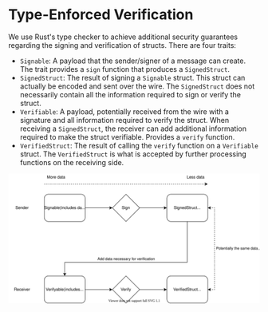 # Type-Enforced Verification

We use Rust's type checker to achieve additional security guarantees regarding
the signing and verification of structs. There are four traits:

* `Signable`: A payload that the sender/signer of a message can create. The
  trait provides a `sign` function that produces a `SignedStruct`.
* `SignedStruct`: The result of signing a `Signable` struct. This struct can
  actually be encoded and sent over the wire. The `SignedStruct` does not
  necessarily contain all the information required to sign or verify the struct.
* `Verifiable`: A payload, potentially received from the wire with a signature
  and all information required to verify the struct. When receiving a
  `SignedStruct`, the receiver can add additional information required to make
  the struct verifiable. Provides a `verify` function.
* `VerifiedStruct`: The result of calling the `verify` function on a
  `Verifiable` struct. The `VerifiedStruct` is what is accepted by further
  processing functions on the receiving side.

![Traits around signing and verification in OpenMLS.](./static/signable.svg)
